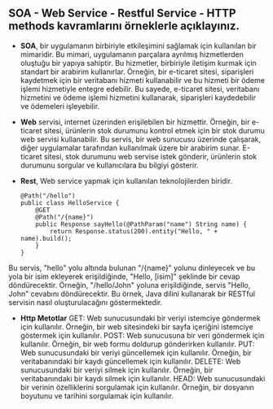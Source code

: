## SOA - Web Service - Restful Service - HTTP methods kavramlarını örneklerle açıklayınız.

* **SOA**, bir uygulamanın birbiriyle etkileşimini sağlamak için kullanılan bir mimaridir. Bu mimari, uygulamanın parçalara ayrılmış hizmetlerden oluştuğu bir yapıya sahiptir. Bu hizmetler, birbiriyle iletişim kurmak için standart bir arabirim kullanırlar. Örneğin, bir e-ticaret sitesi, siparişleri kaydetmek için bir veritabanı hizmeti kullanabilir ve bu hizmeti bir ödeme işlemi hizmetiyle entegre edebilir. Bu sayede, e-ticaret sitesi, veritabanı hizmetini ve ödeme işlemi hizmetini kullanarak, siparişleri kaydedebilir ve ödemeleri işleyebilir.

* **Web** servisi, internet üzerinden erişilebilen bir hizmettir. Örneğin, bir e-ticaret sitesi, ürünlerin stok durumunu kontrol etmek için bir stok durumu web servisi kullanabilir. Bu servis, bir web sunucusu üzerinde çalışarak, diğer uygulamalar tarafından kullanılmak üzere bir arabirim sunar. E-ticaret sitesi, stok durumunu web servise istek gönderir, ürünlerin stok durumunu sorgular ve kullanıcılara bu bilgiyi gösterir. 

* **Rest**, Web service yapmak için kullanılan teknolojilerden biridir. 

      @Path("/hello")
      public class HelloService {
          @GET
          @Path("/{name}")
          public Response sayHello(@PathParam("name") String name) {
              return Response.status(200).entity("Hello, " + name).build();
          }
      }
    
Bu servis, "hello" yolu altında bulunan "/{name}" yolunu dinleyecek ve bu yola bir isim ekleyerek erişildiğinde, "Hello, [isim]" şeklinde bir cevap döndürecektir. Örneğin, "/hello/John" yoluna erişildiğinde, servis "Hello, John" cevabını döndürecektir. Bu örnek, Java dilini kullanarak bir RESTful servisin nasıl oluşturulacağını göstermektedir.


* **Http Metotlar**
GET: Web sunucusundaki bir veriyi istemciye göndermek için kullanılır. Örneğin, bir web sitesindeki bir sayfa içeriğini istemciye göstermek için kullanılır.
POST: Web sunucusuna bir veri göndermek için kullanılır. Örneğin, bir web formu doldurup gönderirken kullanılır.
PUT: Web sunucusundaki bir veriyi güncellemek için kullanılır. Örneğin, bir veritabanındaki bir kaydı güncellemek için kullanılır.
DELETE: Web sunucusundaki bir veriyi silmek için kullanılır. Örneğin, bir veritabanındaki bir kaydı silmek için kullanılır.
HEAD: Web sunucusundaki bir verinin özelliklerini sorgulamak için kullanılır. Örneğin, bir dosyanın boyutunu ve tarihini sorgulamak için kullanılır.

